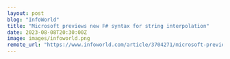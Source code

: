 ```yaml
---
layout: post
blog: "InfoWorld"
title: "Microsoft previews new F# syntax for string interpolation"
date: 2023-08-08T20:30:00Z
image: images/infoworld.png
remote_url: "https://www.infoworld.com/article/3704271/microsoft-previews-new-f-syntax-for-string-interpolation.html#tk.rss_applicationdevelopment"
---
```

